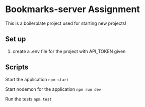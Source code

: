 # Bookmarks-server Assignment

This is a boilerplate project used for starting new projects!

## Set up

1. create a .env file for the project with API_TOKEN given 

## Scripts

Start the application `npm start`

Start nodemon for the application `npm run dev`

Run the tests `npm test`

